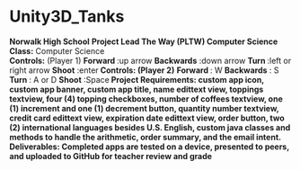 # Unity3D_Tanks
<b>Norwalk High School</b> 
<b>Project Lead The Way (PLTW) Computer Science</b><br>
<b>Class:</b> Computer Science<br>
<b>Controls:</b>
(Player 1)</b>
<b>Forward </b>:up arrow</b>
<b>Backwards</b> :down arrow</b>
<b>Turn </b>:left or right arrow</b>
<b>Shoot</b> :enter<b>
<b>Controls:</b>
(Player 2)</b>
<b>Forward </b>: W</b>
<b>Backwards</b> : S</b>
<b>Turn </b>: A or D</b>
<b>Shoot</b> :Space<b>
<b>Project Requirements:</b> custom app icon, custom app banner, custom app title, name edittext view, toppings textview, four (4) topping checkboxes, number of coffees textview, one (1) increment and one (1) decrement button, quantity number textview, credit card edittext view, expiration date edittext view, order button, two (2) international languages besides U.S. English, custom java classes and methods to handle the arithmetic, order summary, and the email intent.<br>
<b>Deliverables:</b> Completed apps are tested on a device, presented to peers, and uploaded to GitHub for teacher review and grade
